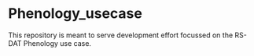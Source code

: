 # Phenology_usecase

This repository is meant to serve development effort focussed on the RS-DAT Phenology use case.
